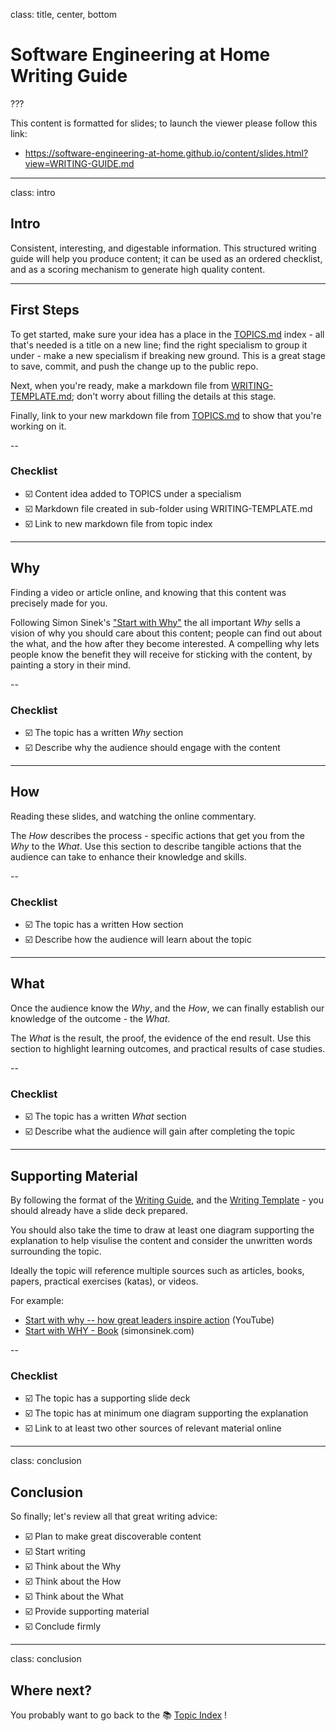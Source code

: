 
class: title, center, bottom

# Software Engineering at Home Writing Guide

???

This content is formatted for slides; to launch the viewer please follow this link:
- https://software-engineering-at-home.github.io/content/slides.html?view=WRITING-GUIDE.md

---

class: intro

## Intro

Consistent, interesting, and digestable information. This structured writing guide will help you produce content; it can be used as an ordered checklist, and as a scoring mechanism to generate high quality content.

---

## First Steps

To get started, make sure your idea has a place in the [TOPICS.md](TOPICS.md) index - all that's needed is a title on a new line; find the right specialism to group it under - make a new specialism if breaking new ground. This is a great stage to save, commit, and push the change up to the public repo.

Next, when you're ready, make a markdown file from [WRITING-TEMPLATE.md](WRITING-TEMPLATE.md); don't worry about filling the details at this stage.

Finally, link to your new markdown file from [TOPICS.md](TOPICS.md) to show that you're working on it.

--

### Checklist

- ☑️ Content idea added to TOPICS under a specialism
- ☑️ Markdown file created in sub-folder using WRITING-TEMPLATE.md
- ☑️ Link to new markdown file from topic index

---

## Why

Finding a video or article online, and knowing that this content was precisely made for you.

Following Simon Sinek's ["Start with Why"](https://simonsinek.com/product/start-with-why/) the all important *Why* sells a vision of why you should care about this content; people can find out about the what, and the how after they become interested. A compelling why lets people know the benefit they will receive for sticking with the content, by painting a story in their mind.  

--

### Checklist

- ☑️ The topic has a written *Why* section
- ☑️ Describe why the audience should engage with the content

---

## How

Reading these slides, and watching the online commentary.

The *How* describes the process - specific actions that get you from the *Why* to the *What*. Use this section to describe tangible actions that the audience can take to enhance their knowledge and skills.

--

### Checklist

- ☑️ The topic has a written How section
- ☑️ Describe how the audience will learn about the topic

---

## What

Once the audience know the *Why*, and the *How*, we can finally establish our knowledge of the outcome - the *What*.

The *What* is the result, the proof, the evidence of the end result. Use this section to highlight learning outcomes, and practical results of case studies.

--

### Checklist

- ☑️ The topic has a written *What* section 
- ☑️ Describe what the audience will gain after completing the topic

---

## Supporting Material

By following the format of the [Writing Guide](./WRITING-TEMPLATE.md), and the [Writing Template](./WRITING-TEMPLATE.md) - you should already have a slide deck prepared.

You should also take the time to draw at least one diagram supporting the explanation to help visulise the content and consider the unwritten words surrounding the topic.

Ideally the topic will reference multiple sources such as articles, books, papers, practical exercises (katas), or videos.

For example:
- [Start with why -- how great leaders inspire action](https://www.youtube.com/watch?v=u4ZoJKF_VuA) (YouTube)
- [Start with WHY - Book](https://simonsinek.com/books/start-with-why/) (simonsinek.com)

--

### Checklist

- ☑️ The topic has a supporting slide deck
- ☑️ The topic has at minimum one diagram supporting the explanation
- ☑️ Link to at least two other sources of relevant material online

---

class: conclusion

## Conclusion

So finally; let's review all that great writing advice:

- ☑️ Plan to make great discoverable content
- ☑️ Start writing
- ☑️ Think about the Why
- ☑️ Think about the How
- ☑️ Think about the What
- ☑️ Provide supporting material
- ☑️ Conclude firmly

---

class: conclusion

## Where next?

You probably want to go back to the 📚 [Topic Index](./TOPICS.md) !